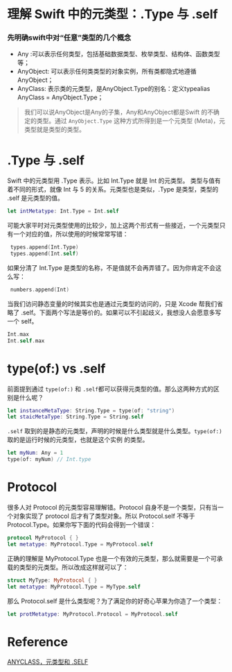 # 理解 Swift 中的元类型：.Type 与 .self



### 先明确swift中对“任意”类型的几个概念

- Any :可以表示任何类型，包括基础数据类型、枚举类型、结构体、函数类型等；
- AnyObject: 可以表示任何类类型的对象实例，所有类都隐式地遵循 AnyObject；
- AnyClass: 表示类的元类型，是AnyObject.Type的别名：定义typealias AnyClass = AnyObject.Type；

> 我们可以说AnyObject是Any的子集，Any和AnyObject都是Swift 的不确定的类型。通过 `AnyObject.Type` 这种方式所得到是一个元类型 (Meta)，元类型就是类型的类型。

# .Type 与 .self

 Swift 中的元类型用 .Type 表示。比如 Int.Type 就是 Int 的元类型。
 类型与值有着不同的形式，就像 Int 与 5 的关系。元类型也是类似，.Type 是类型，类型的 .self 是元类型的值。

```swift
let intMetatype: Int.Type = Int.self
```

可能大家平时对元类型使用的比较少，加上这两个形式有一些接近，一个元类型只有一个对应的值，所以使用的时候常常写错：

```swift
 types.append(Int.Type)
 types.append(Int.self)
```

如果分清了 Int.Type 是类型的名称，不是值就不会再弄错了。因为你肯定不会这么写：

```swift
 numbers.append(Int)
```

当我们访问静态变量的时候其实也是通过元类型的访问的，只是 Xcode 帮我们省略了 .self。下面两个写法是等价的。如果可以不引起歧义，我想没人会愿意多写一个 self。

```swift
Int.max
Int.self.max
```

# type(of:) vs .self

前面提到通过 `type(of:)` 和 `.self`都可以获得元类型的值。那么这两种方式的区别是什么呢？

```swift
let instanceMetaType: String.Type = type(of: "string")
let staicMetaType: String.Type = String.self
```

`.self` 取到的是静态的元类型，声明的时候是什么类型就是什么类型。`type(of:)` 取的是运行时候的元类型，也就是这个实例 的类型。

```swift
let myNum: Any = 1 
type(of: myNum) // Int.type
```

# Protocol

很多人对 Protocol 的元类型容易理解错。Protocol 自身不是一个类型，只有当一个对象实现了 protocol 后才有了类型对象。所以 Protocol.self 不等于 Protocol.Type。如果你写下面的代码会得到一个错误：

```swift
protocol MyProtocol { }
let metatype: MyProtocol.Type = MyProtocol.self
```

正确的理解是 MyProtocol.Type 也是一个有效的元类型，那么就需要是一个可承载的类型的元类型。所以改成这样就可以了：

```swift
struct MyType: MyProtocol { }
let metatype: MyProtocol.Type = MyType.self 
```

那么 Protocol.self 是什么类型呢？为了满足你的好奇心苹果为你造了一个类型：

```swift
let protMetatype: MyProtocol.Protocol = MyProtocol.self
```



# Reference


[ANYCLASS，元类型和 .SELF](https://swifter.tips/self-anyclass/)